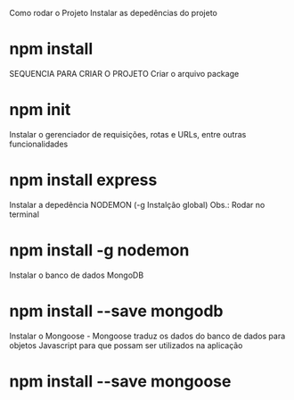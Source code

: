 Como rodar o Projeto
Instalar as depedências do projeto
# npm install

SEQUENCIA PARA CRIAR O PROJETO
Criar o arquivo package
# npm init

Instalar o gerenciador de requisições, rotas e URLs, entre outras funcionalidades
# npm install express

Instalar a depedência NODEMON (-g Instalção global)
Obs.: Rodar no terminal
# npm install -g nodemon

Instalar o banco de dados MongoDB
# npm install --save mongodb

Instalar o Mongoose - Mongoose traduz os dados do banco de dados para 
objetos Javascript para que possam ser utilizados na aplicação
# npm install --save mongoose